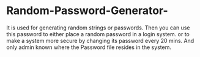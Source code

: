 # Random-Password-Generator-
It is used for generating random strings or passwords.  Then you can use this password to either place a random password in a login system. or to make a system more secure by changing its password every 20 mins.  And only admin known where the Password file resides in the system.
